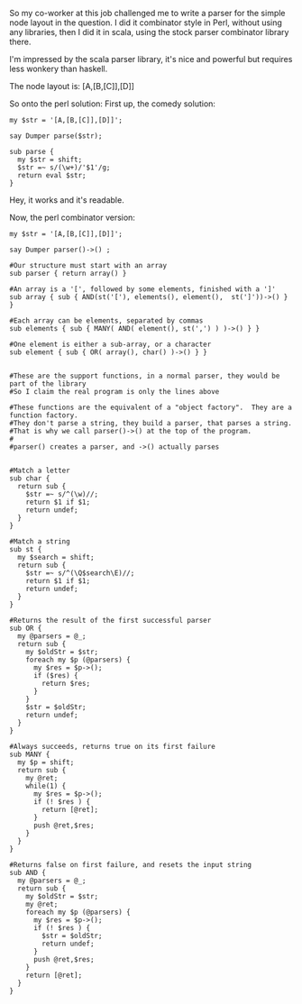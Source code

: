 So my co-worker at this job challenged me to write a parser for the simple node layout in the question.  I did it combinator style in Perl, without using any libraries, then I did it in scala, using the stock parser combinator library there.

I'm impressed by the scala parser library, it's nice and powerful but requires less wonkery than haskell.

The node layout is: [A,[B,[C]],[D]]

So onto the perl solution:
First up, the comedy solution:

    my $str = '[A,[B,[C]],[D]]';

    say Dumper parse($str);

    sub parse {
      my $str = shift;
      $str =~ s/(\w+)/'$1'/g;
      return eval $str;
    }

Hey, it works and it's readable.

Now, the perl combinator version:

    my $str = '[A,[B,[C]],[D]]';

    say Dumper parser()->() ;

    #Our structure must start with an array
    sub parser { return array() }

    #An array is a '[', followed by some elements, finished with a ']'
    sub array { sub { AND(st('['), elements(), element(),  st(']'))->() } }

    #Each array can be elements, separated by commas
    sub elements { sub { MANY( AND( element(), st(',') ) )->() } }

    #One element is either a sub-array, or a character
    sub element { sub { OR( array(), char() )->() } }


    #These are the support functions, in a normal parser, they would be part of the library
    #So I claim the real program is only the lines above

    #These functions are the equivalent of a "object factory".  They are a function factory.
    #They don't parse a string, they build a parser, that parses a string.
    #That is why we call parser()->() at the top of the program.
    #
    #parser() creates a parser, and ->() actually parses


    #Match a letter
    sub char {
      return sub {
        $str =~ s/^(\w)//;
        return $1 if $1;
        return undef;
      }
    }

    #Match a string
    sub st {
      my $search = shift;
      return sub {
        $str =~ s/^(\Q$search\E)//;
        return $1 if $1;
        return undef;
      }
    }

    #Returns the result of the first successful parser
    sub OR {
      my @parsers = @_;
      return sub {
        my $oldStr = $str;
        foreach my $p (@parsers) {
          my $res = $p->();
          if ($res) {
            return $res;
          }
        }
        $str = $oldStr;
        return undef;
      }
    }

    #Always succeeds, returns true on its first failure
    sub MANY {
      my $p = shift;
      return sub {
        my @ret;
        while(1) {
          my $res = $p->();
          if (! $res ) {
            return [@ret];
          }
          push @ret,$res;
        }
      }
    }

    #Returns false on first failure, and resets the input string
    sub AND {
      my @parsers = @_;
      return sub {
        my $oldStr = $str;
        my @ret;
        foreach my $p (@parsers) {
          my $res = $p->();
          if (! $res ) {
            $str = $oldStr;
            return undef;
          }
          push @ret,$res;
        }
        return [@ret];
      }
    }



